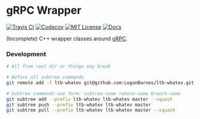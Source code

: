 gRPC Wrapper
============
[![Travis CI][travis-badge]][travis-link]
[![Codecov][codecov-badge]][codecov-link]
[![MIT License][license-badge]][license-link]
[![Docs][docs-badge]][docs-link]

(Incomplete) C++ wrapper classes around [gRPC][grpc-link].

### Development

```bash
# All from root dir or things may break

# Before all subtree commands
git remote add -f ltb-whatev git@github.com:LoganBarnes/ltb-whatev.git

# Subtree commands use form: subtree-name remote-name branch-name
git subtree add --prefix ltb-whatev ltb-whatev master --squash
git subtree push --prefix ltb-whatev ltb-whatev master
git subtree pull --prefix ltb-whatev ltb-whatev master --squash
```

[travis-badge]: https://travis-ci.org/LoganBarnes/grpc-wrapper.svg?branch=master
[travis-link]: https://travis-ci.org/LoganBarnes/grpc-wrapper
[codecov-badge]: https://codecov.io/gh/LoganBarnes/grpc-wrapper/branch/master/graph/badge.svg
[codecov-link]: https://codecov.io/gh/LoganBarnes/grpc-wrapper
[license-badge]: https://img.shields.io/badge/License-MIT-blue.svg
[license-link]: https://github.com/LoganBarnes/grpc-wrapper/blob/master/LICENSE
[docs-badge]: https://codedocs.xyz/LoganBarnes/grpc-wrapper.svg
[docs-link]: https://codedocs.xyz/LoganBarnes/grpc-wrapper

[grpc-link]: https://grpc.io/
